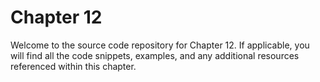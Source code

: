 # Chapter 12

Welcome to the source code repository for Chapter 12. If applicable, you will find all the code snippets, examples, and any additional resources referenced within this chapter.
